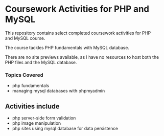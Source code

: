 # Coursework Activities for PHP and MySQL

This repository contains select completed coursework activities for PHP and MySQL course.

The course tackles PHP fundamentals with MySQL database.

There are no site previews available, as I have no resources to host both the PHP files and the MySQL database.

### Topics Covered
- php fundamentals
- managing mysql databases with phpmyadmin

## Activities include
- php server-side form validation
- php image manipulation
- php sites using mysql database for data persistence
